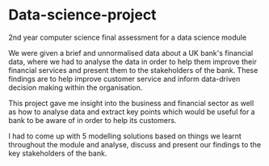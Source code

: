 # Data-science-project
2nd year computer science final assessment for a data science module

We were given a brief and unnormalised data about a UK bank's financial data, where we had to analyse the data in order to help them improve their financial services and present them to the stakeholders of the bank. These findings are to help improve customer service and inform data-driven decision making within the organisation. 

This project gave me insight into the business and financial sector as well as how to analyse data and extract key points which would be useful for a bank to be aware of in order to help its customers. 

I had to come up with 5 modelling solutions based on things we learnt throughout the module and analyse, discuss and present our findings to the key stakeholders of the bank. 
